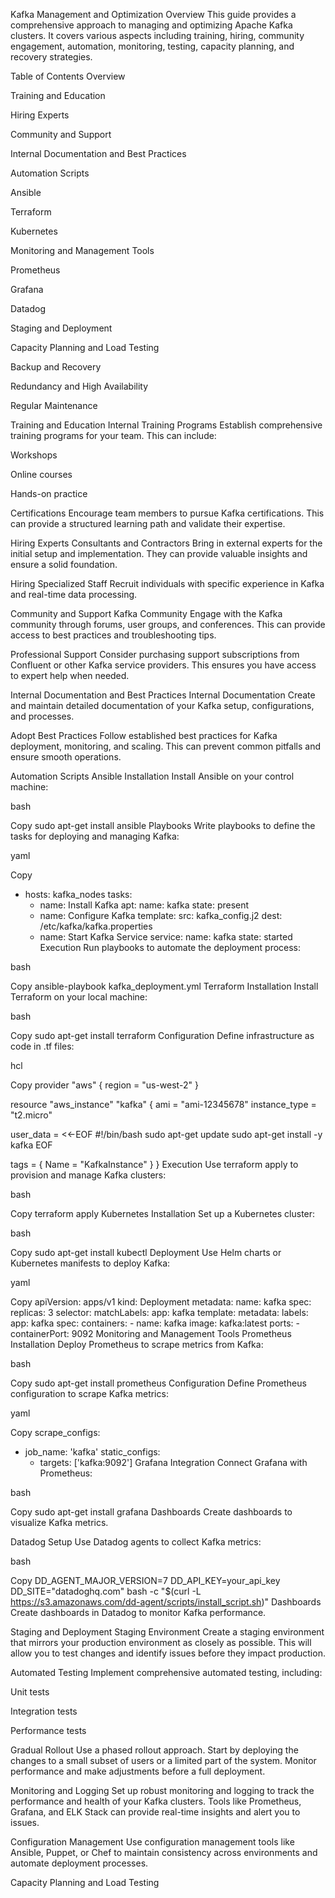Kafka Management and Optimization
Overview
This guide provides a comprehensive approach to managing and optimizing Apache Kafka clusters. It covers various aspects including training, hiring, community engagement, automation, monitoring, testing, capacity planning, and recovery strategies.

Table of Contents
Overview

Training and Education

Hiring Experts

Community and Support

Internal Documentation and Best Practices

Automation Scripts

Ansible

Terraform

Kubernetes

Monitoring and Management Tools

Prometheus

Grafana

Datadog

Staging and Deployment

Capacity Planning and Load Testing

Backup and Recovery

Redundancy and High Availability

Regular Maintenance

Training and Education
Internal Training Programs
Establish comprehensive training programs for your team. This can include:

Workshops

Online courses

Hands-on practice

Certifications
Encourage team members to pursue Kafka certifications. This can provide a structured learning path and validate their expertise.

Hiring Experts
Consultants and Contractors
Bring in external experts for the initial setup and implementation. They can provide valuable insights and ensure a solid foundation.

Hiring Specialized Staff
Recruit individuals with specific experience in Kafka and real-time data processing.

Community and Support
Kafka Community
Engage with the Kafka community through forums, user groups, and conferences. This can provide access to best practices and troubleshooting tips.

Professional Support
Consider purchasing support subscriptions from Confluent or other Kafka service providers. This ensures you have access to expert help when needed.

Internal Documentation and Best Practices
Internal Documentation
Create and maintain detailed documentation of your Kafka setup, configurations, and processes.

Adopt Best Practices
Follow established best practices for Kafka deployment, monitoring, and scaling. This can prevent common pitfalls and ensure smooth operations.

Automation Scripts
Ansible
Installation
Install Ansible on your control machine:

bash

Copy
sudo apt-get install ansible
Playbooks
Write playbooks to define the tasks for deploying and managing Kafka:

yaml

Copy
- hosts: kafka_nodes
  tasks:
    - name: Install Kafka
      apt:
        name: kafka
        state: present
    - name: Configure Kafka
      template:
        src: kafka_config.j2
        dest: /etc/kafka/kafka.properties
    - name: Start Kafka Service
      service:
        name: kafka
        state: started
Execution
Run playbooks to automate the deployment process:

bash

Copy
ansible-playbook kafka_deployment.yml
Terraform
Installation
Install Terraform on your local machine:

bash

Copy
sudo apt-get install terraform
Configuration
Define infrastructure as code in .tf files:

hcl

Copy
provider "aws" {
  region = "us-west-2"
}

resource "aws_instance" "kafka" {
  ami           = "ami-12345678"
  instance_type = "t2.micro"
  
  user_data = <<-EOF
              #!/bin/bash
              sudo apt-get update
              sudo apt-get install -y kafka
              EOF

  tags = {
    Name = "KafkaInstance"
  }
}
Execution
Use terraform apply to provision and manage Kafka clusters:

bash

Copy
terraform apply
Kubernetes
Installation
Set up a Kubernetes cluster:

bash

Copy
sudo apt-get install kubectl
Deployment
Use Helm charts or Kubernetes manifests to deploy Kafka:

yaml

Copy
apiVersion: apps/v1
kind: Deployment
metadata:
  name: kafka
spec:
  replicas: 3
  selector:
    matchLabels:
      app: kafka
  template:
    metadata:
      labels:
        app: kafka
    spec:
      containers:
      - name: kafka
        image: kafka:latest
        ports:
        - containerPort: 9092
Monitoring and Management Tools
Prometheus
Installation
Deploy Prometheus to scrape metrics from Kafka:

bash

Copy
sudo apt-get install prometheus
Configuration
Define Prometheus configuration to scrape Kafka metrics:

yaml

Copy
scrape_configs:
  - job_name: 'kafka'
    static_configs:
      - targets: ['kafka:9092']
Grafana
Integration
Connect Grafana with Prometheus:

bash

Copy
sudo apt-get install grafana
Dashboards
Create dashboards to visualize Kafka metrics.

Datadog
Setup
Use Datadog agents to collect Kafka metrics:

bash

Copy
DD_AGENT_MAJOR_VERSION=7 DD_API_KEY=your_api_key DD_SITE="datadoghq.com" bash -c "$(curl -L https://s3.amazonaws.com/dd-agent/scripts/install_script.sh)"
Dashboards
Create dashboards in Datadog to monitor Kafka performance.

Staging and Deployment
Staging Environment
Create a staging environment that mirrors your production environment as closely as possible. This will allow you to test changes and identify issues before they impact production.

Automated Testing
Implement comprehensive automated testing, including:

Unit tests

Integration tests

Performance tests

Gradual Rollout
Use a phased rollout approach. Start by deploying the changes to a small subset of users or a limited part of the system. Monitor performance and make adjustments before a full deployment.

Monitoring and Logging
Set up robust monitoring and logging to track the performance and health of your Kafka clusters. Tools like Prometheus, Grafana, and ELK Stack can provide real-time insights and alert you to issues.

Configuration Management
Use configuration management tools like Ansible, Puppet, or Chef to maintain consistency across environments and automate deployment processes.

Capacity Planning and Load Testing